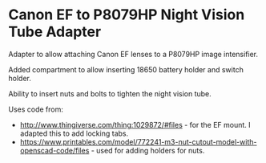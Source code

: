 # Canon EF to P8079HP Night Vision Tube Adapter

Adapter to allow attaching Canon EF lenses to a P8079HP image intensifier.

Added compartment to allow inserting 18650 battery holder and switch holder.

Ability to insert nuts and bolts to tighten the night vision tube.

Uses code from:
* http://www.thingiverse.com/thing:1029872/#files - for the EF mount.  I adapted this to add locking tabs.
* https://www.printables.com/model/772241-m3-nut-cutout-model-with-openscad-code/files - used for adding holders for nuts.
